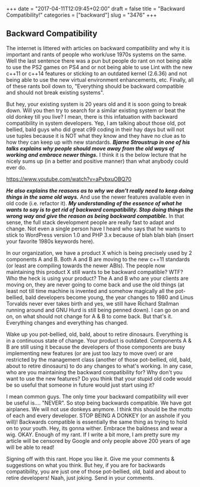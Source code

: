 +++
date = "2017-04-11T12:09:45+02:00"
draft = false
title = "Backward Compatibility!"
categories = ["backward"]
slug = "3476"
+++

## Backward Compatibility
The internet is littered with articles on backward compatibility and why it is important and rants of people who work/use 1970s systems on the same. Well the last sentence there was a pun but people do rant on not being able to use the PS2 games on PS4 and or not being able to use Lint with the new c++11 or c++14 features or sticking to an outdated kernel (2.6.36) and not being able to use the new virtual environment enhancements, etc. Finally, all of these rants boil down to, "Everything should be backward compatible and should not break existing systems".

But hey, your existing system is 20 years old and it is soon going to break down. Will you then try to search for a similar existing system or beat the old donkey till you live? I mean, there is this infatuation with backward compatibility in system developers. Yep, I am talking about those old, pot bellied, bald guys who did great c99 coding in their hay days but will not use tuples because it is NOT what they know and they have no clue as to how they can keep up with new standards. ***Bjarne Stroustrup in one of his talks explains why people should move away from the old ways of working and embrace newer things.*** I think it is the below lecture that he nicely sums up (in a better and positive manner) than what anybody could ever do.

https://www.youtube.com/watch?v=aPvbxuOBQ70

***He also explains the reasons as to why we don't really need to keep doing things in the same old ways.*** And use the newer features available even in old code (i.e. refactor it). ***My understanding of the essence of what he wants to say is to get rid of backward compatibility. Stop doing things the wrong way and give the reason as being backward compatible.*** In that sense, the full stack development people are really fast to adapt and change. Not even a single person have I heard who says that he wants to stick to WordPress version 1.0 and PHP 3.x because of blah blah blah (insert your favorite 1980s keywords here).

In our organization, we have a product X which is being precisely used by 2 components A and B. Both A and B are moving to the new c++11 standards (or least are compiling towards the newer ABIs). The people now maintaining this product X still wants to be backward compatible? WTF? Who the heck is using your product? The A and B who are your clients are moving on, they are never going to come back and use the old things (at least not till time machine is invented and somehow magically all the pot-bellied, bald developers become young, the year changes to 1980 and Linus Torvalds never ever takes birth and yes, we still have Richard Stallman running around and GNU Hurd is still being penned down). I can go on and on, on what should not change for A &amp; B to come back. But that's it. Everything changes and everything has changed.

Wake up you pot-bellied, old, bald, about to retire dinosaurs. Everything is in a continuous state of change. Your product is outdated. Components A &amp; B are still using it because the developers of those components are busy implementing new features (or are just too lazy to move over) or are restricted by the management class (another of those pot-bellied, old, bald, about to retire dinosaurs) to do any changes to what's working. In any case, who are you maintaining the backward compatibility for? Why don't you want to use the new features? Do you think that your stupid old code would be so useful that someone in future would just start using it?

I mean common guys. The only time your backward compatibility will ever be useful is.... "NEVER". So stop being backwards compatible. We have got airplanes. We will not use donkeys anymore. I think this should be the motto of each and every developer. STOP BEING A DONKEY (or an asshole if you will)! Backwards compatible is essentially the same thing as trying to hold on to your youth. Hey, its gonna wither. Embrace the baldness and wear a wig. OKAY. Enough of my rant. If I write a bit more, I am pretty sure my article will be censored by Google and only people above 200 years of age will be able to read!

Signing off with this rant. Hope you like it. Give me your comments &amp; suggestions on what you think. But hey, if you are for backwards compatibility, you are just one of those pot-bellied, old, bald and about to retire developers! Naah, just joking. Send in your comments.
